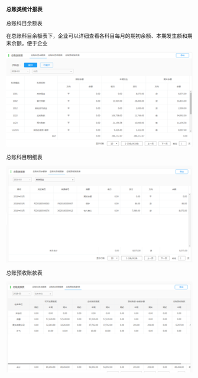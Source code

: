 #### 总账类统计报表

总账科目余额表

在总账科目余额表下，企业可以详细查看各科目每月的期初余额、本期发生额和期末余额。便于企业

![](/img/git12.png)

总账科目明细表

![](/img/git13.png)

总账预收账款表



![](/img/git14.png)

